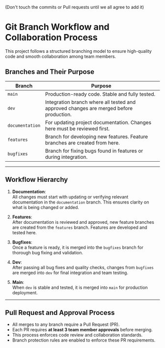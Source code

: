 (Don't touch the commits or Pull requests until we all agree to add it)
# Git Branch Workflow and Collaboration Process

This project follows a structured branching model to ensure high-quality code and smooth collaboration among team members.

## Branches and Their Purpose

| Branch         | Purpose                                                     |
|----------------|-------------------------------------------------------------|
| `main`         | Production-ready code. Stable and fully tested.             |
| `dev`          | Integration branch where all tested and approved changes are merged before production. |
| `documentation`| For updating project documentation. Changes here must be reviewed first. |
| `features`     | Branch for developing new features. Feature branches are created from here. |
| `bugfixes`     | Branch for fixing bugs found in features or during integration. |

---

## Workflow Hierarchy

1. **Documentation**:  
   All changes must start with updating or verifying relevant documentation in the `documentation` branch. This ensures clarity on what is being changed or added.

2. **Features**:  
   After documentation is reviewed and approved, new feature branches are created from the `features` branch. Features are developed and tested here.

3. **Bugfixes**:  
   Once a feature is ready, it is merged into the `bugfixes` branch for thorough bug fixing and validation.

4. **Dev**:  
   After passing all bug fixes and quality checks, changes from `bugfixes` are merged into `dev` for final integration and team testing.

5. **Main**:  
   When `dev` is stable and tested, it is merged into `main` for production deployment.

---

## Pull Request and Approval Process

- All merges to any branch require a Pull Request (PR).
- Each PR requires **at least 3 team member approvals** before merging.
- This process enforces code review and collaboration standards.
- Branch protection rules are enabled to enforce these PR requirements.


